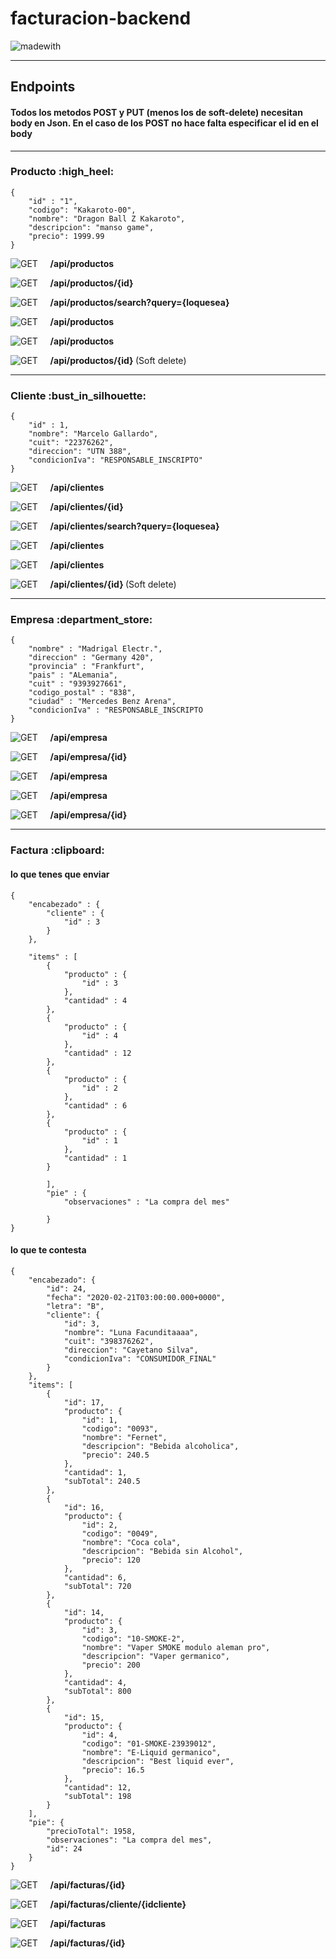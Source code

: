 <h1>facturacion-backend</h1>

![madewith](https://img.shields.io/badge/made%20with-SpringBoot-green?logo=spring&style=for-the-badge)

<hr>
<h2> Endpoints </h3>
<h4>Todos los metodos POST y PUT (menos los de soft-delete) necesitan body en Json. En el caso de los 
POST no hace falta especificar el id en el body</h4>
<hr>
<h3> Producto :high_heel: </h3>
    
    {
        "id" : "1",   
        "codigo": "Kakaroto-00",
        "nombre": "Dragon Ball Z Kakaroto",
        "descripcion": "manso game",
        "precio": 1999.99
    }


<p>

![GET](https://img.shields.io/badge/method-GET-%3CCOLOR%3E.svg) &nbsp; &nbsp; <b> /api/productos </b>

</p>

<p>
    
![GET](https://img.shields.io/badge/method-GET-%3CCOLOR%3E.svg)   &nbsp; &nbsp; <b> /api/productos/{id} </b>

</p>

<p>

![GET](https://img.shields.io/badge/method-GET-%3CCOLOR%3E.svg)   &nbsp; &nbsp; <b> /api/productos/search?query={loquesea} </b>
</p>

<p>

![GET](https://img.shields.io/badge/method-POST-yellow.svg) &nbsp; &nbsp; <b> /api/productos </b>

</p>

<p>
    
![GET](https://img.shields.io/badge/method-PUT-blueviolet.svg)   &nbsp; &nbsp; <b> /api/productos </b>

</p>

<p>
    
![GET](https://img.shields.io/badge/method-PUT-blueviolet.svg)   &nbsp; &nbsp; <b> /api/productos/{id} </b> (Soft delete)

</p>

<hr>
<h3> Cliente :bust_in_silhouette: </h3>

    {
        "id" : 1,
        "nombre": "Marcelo Gallardo",
        "cuit": "22376262",
        "direccion": "UTN 388",
        "condicionIva": "RESPONSABLE_INSCRIPTO"
    }
    
<p>
    
![GET](https://img.shields.io/badge/method-GET-success.svg)   &nbsp; &nbsp; <b> /api/clientes </b>

</p>

<p>
    
![GET](https://img.shields.io/badge/method-GET-success.svg)   &nbsp; &nbsp; <b> /api/clientes/{id} </b>

</p>

<p>
    
![GET](https://img.shields.io/badge/method-GET-success.svg)   &nbsp; &nbsp; <b> /api/clientes/search?query={loquesea} </b>

</p>
<p>
    
![GET](https://img.shields.io/badge/method-POST-yellow.svg)   &nbsp; &nbsp; <b> /api/clientes </b>

</p>

<p>
    
![GET](https://img.shields.io/badge/method-PUT-blueviolet.svg)   &nbsp; &nbsp; <b> /api/clientes </b>

</p>

<p>
    
![GET](https://img.shields.io/badge/method-PUT-blueviolet.svg)   &nbsp; &nbsp; <b> /api/clientes/{id} </b> (Soft delete)

</p>

<hr>
<h3> Empresa :department_store: </h3>

    {
        "nombre" : "Madrigal Electr.",
        "direccion" : "Germany 420",
        "provincia" : "Frankfurt",
        "pais" : "ALemania",
        "cuit" : "9393927661",
        "codigo_postal" : "838",
        "ciudad" : "Mercedes Benz Arena",
        "condicionIva" : "RESPONSABLE_INSCRIPTO
    }

<p>

![GET](https://img.shields.io/badge/method-GET-%3CCOLOR%3E.svg) &nbsp; &nbsp; <b> /api/empresa </b>

</p>

<p>

![GET](https://img.shields.io/badge/method-GET-%3CCOLOR%3E.svg) &nbsp; &nbsp; <b> /api/empresa/{id} </b>

</p>

<p>

![GET](https://img.shields.io/badge/method-POST-yellow.svg) &nbsp; &nbsp; <b> /api/empresa </b>

</p>

<p>

![GET](https://img.shields.io/badge/method-PUT-blueviolet.svg) &nbsp; &nbsp; <b> /api/empresa </b>

</p>

<p>

![GET](https://img.shields.io/badge/method-DELETE-red.svg) &nbsp; &nbsp; <b> /api/empresa/{id} </b>

</p>

<hr>
<h3> Factura :clipboard: </h3>
<h4> lo que tenes que enviar </h4>

    {
        "encabezado" : {
            "cliente" : {
                "id" : 3
            }
        },

        "items" : [
            {
                "producto" : {
                    "id" : 3
                },
                "cantidad" : 4
            },
            {
                "producto" : {
                    "id" : 4
                },
                "cantidad" : 12
            },
            {
                "producto" : {
                    "id" : 2
                },
                "cantidad" : 6
            },
            {
                "producto" : {
                    "id" : 1
                },
                "cantidad" : 1
            }

            ],
            "pie" : {
                "observaciones" : "La compra del mes"

            }
    }



<h4> lo que te contesta </h4>

    {
        "encabezado": {
            "id": 24,
            "fecha": "2020-02-21T03:00:00.000+0000",
            "letra": "B",
            "cliente": {
                "id": 3,
                "nombre": "Luna Facunditaaaa",
                "cuit": "398376262",
                "direccion": "Cayetano Silva",
                "condicionIva": "CONSUMIDOR_FINAL"
            }
        },
        "items": [
            {
                "id": 17,
                "producto": {
                    "id": 1,
                    "codigo": "0093",
                    "nombre": "Fernet",
                    "descripcion": "Bebida alcoholica",
                    "precio": 240.5
                },
                "cantidad": 1,
                "subTotal": 240.5
            },
            {
                "id": 16,
                "producto": {
                    "id": 2,
                    "codigo": "0049",
                    "nombre": "Coca cola",
                    "descripcion": "Bebida sin Alcohol",
                    "precio": 120
                },
                "cantidad": 6,
                "subTotal": 720
            },
            {
                "id": 14,
                "producto": {
                    "id": 3,
                    "codigo": "10-SMOKE-2",
                    "nombre": "Vaper SMOKE modulo aleman pro",
                    "descripcion": "Vaper germanico",
                    "precio": 200
                },
                "cantidad": 4,
                "subTotal": 800
            },
            {
                "id": 15,
                "producto": {
                    "id": 4,
                    "codigo": "01-SMOKE-23939012",
                    "nombre": "E-Liquid germanico",
                    "descripcion": "Best liquid ever",
                    "precio": 16.5
                },
                "cantidad": 12,
                "subTotal": 198
            }
        ],
        "pie": {
            "precioTotal": 1958,
            "observaciones": "La compra del mes",
            "id": 24
        }
    }

<p>

![GET](https://img.shields.io/badge/method-GET-%3CCOLOR%3E.svg) &nbsp; &nbsp; <b> /api/facturas/{id} </b>

</p>

<p>

![GET](https://img.shields.io/badge/method-GET-%3CCOLOR%3E.svg) &nbsp; &nbsp; <b> /api/facturas/cliente/{idcliente} </b>

</p>


<p>

![GET](https://img.shields.io/badge/method-POST-yellow.svg) &nbsp; &nbsp; <b> /api/facturas </b>

</p>

<p>

![GET](https://img.shields.io/badge/method-DELETE-red.svg) &nbsp; &nbsp; <b> /api/facturas/{id} </b>

</p>
